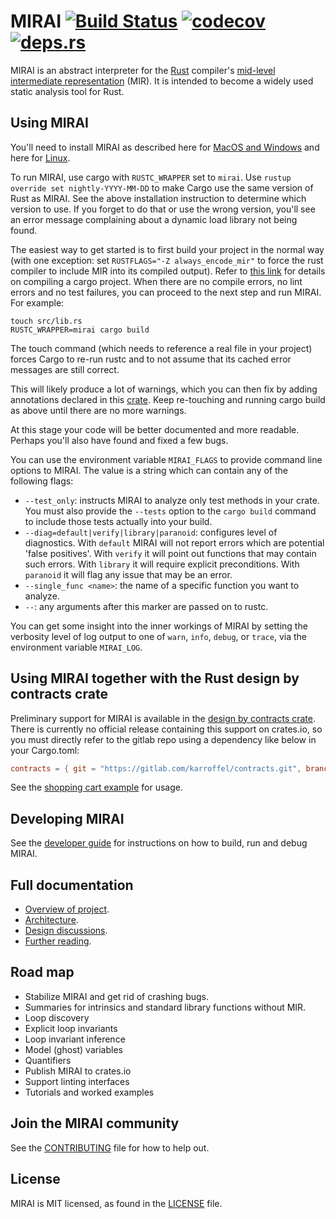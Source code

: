 # MIRAI  [![Build Status](https://travis-ci.com/facebookexperimental/MIRAI.svg?token=uaX9rExVwSVz5FfMFphz&branch=master)](https://travis-ci.com/facebookexperimental/MIRAI) [![codecov](https://codecov.io/gh/facebookexperimental/MIRAI/branch/master/graph/badge.svg?token=q4jzL09Ahl)](https://codecov.io/gh/facebookexperimental/MIRAI) [![deps.rs](https://deps.rs/repo/github/facebookexperimental/MIRAI/status.svg)](https://deps.rs/repo/github/facebookexperimental/MIRAI)
MIRAI is an abstract interpreter for the [Rust](https://www.rust-lang.org/) compiler's [mid-level intermediate
representation](https://github.com/rust-lang/rfcs/blob/master/text/1211-mir.md) (MIR).
It is intended to become a widely used static analysis tool for Rust.

## Using MIRAI

You'll need to install MIRAI as described here for [MacOS and Windows](https://github.com/facebookexperimental/MIRAI/blob/master/documentation/InstallationGuide.md)
and here for [Linux](https://github.com/facebookexperimental/MIRAI/blob/master/documentation/Linux.md).

To run MIRAI, use cargo with `RUSTC_WRAPPER` set to `mirai`.
Use `rustup override set nightly-YYYY-MM-DD` to make Cargo use the same version of Rust as MIRAI. See the above installation
instruction to determine which version to use. If you forget to do that or use the wrong version,
you'll see an error message complaining about a dynamic load library not being found.

The easiest way to get started is to first build your project in the normal way (with one exception:
 set `RUSTFLAGS="-Z always_encode_mir"` to force the rust compiler to include MIR into its compiled output).
Refer to [this link](https://doc.rust-lang.org/1.30.0/book/2018-edition/ch01-00-getting-started.html) for details
on compiling a cargo project.
When there are no compile errors,
no lint errors and no test failures, you can proceed to the next step and run MIRAI. For example:
```
touch src/lib.rs
RUSTC_WRAPPER=mirai cargo build
```

The touch command (which needs to reference a real file in your project) forces Cargo to re-run rustc and to not assume
that its cached error messages are still correct.

This will likely produce a lot of warnings, which you can then fix by adding annotations declared in this
[crate](https://crates.io/crates/mirai-annotations). Keep re-touching and running cargo build as above until
there are no more warnings.

At this stage your code will be better documented and more readable. Perhaps you'll also have found and fixed a few bugs.

You can use the environment variable `MIRAI_FLAGS` to provide command line options to MIRAI. The value is a string
which can contain any of the following flags:

- `--test_only`: instructs MIRAI to analyze only test methods in your crate. You must also provide the `--tests`
  option to the `cargo build` command to include those tests actually into your build.
- `--diag=default|verify|library|paranoid`: configures level of diagnostics. With `default` MIRAI
   will not report errors which are potential 'false positives'. With `verify` it will point out
   functions that may contain such errors. With `library` it will require explicit preconditions.
   With `paranoid` it will flag any issue that may be an error.
- `--single_func <name>`: the name of a specific function you want to analyze.
- `--`: any arguments after this marker are passed on to rustc.

You can get some insight into the inner workings of MIRAI by setting the verbosity level of log output to one of 
`warn`, `info`, `debug`, or `trace`, via the environment variable `MIRAI_LOG`.

## Using MIRAI together with the Rust design by contracts crate

Preliminary support for MIRAI is available in the [design by contracts crate](https://gitlab.com/karroffel/contracts). There
is currently no official release containing this support on crates.io, so you must directly refer to the gitlab
repo using a dependency like below in your Cargo.toml:
```toml
contracts = { git = "https://gitlab.com/karroffel/contracts.git", branch = "master", features = [ "mirai_assertions" ]}
```

See the [shopping cart example](https://github.com/facebookexperimental/MIRAI/blob/master/examples/shopping_cart/src/main.rs) for usage.

## Developing MIRAI
See the [developer guide](https://github.com/facebookexperimental/MIRAI/blob/master/documentation//DeveloperGuide.md)
for instructions on how to build, run and debug MIRAI.

## Full documentation
* [Overview of project](https://github.com/facebookexperimental/MIRAI/blob/master/documentation/Overview.md).
* [Architecture](https://github.com/facebookexperimental/MIRAI/blob/master/documentation/Architecture.md).
* [Design discussions](https://github.com/facebookexperimental/MIRAI/blob/master/documentation/DesignDiscussions.md).
* [Further reading](https://github.com/facebookexperimental/MIRAI/blob/master/documentation/FurtherReading.md).

## Road map
* Stabilize MIRAI and get rid of crashing bugs.
* Summaries for intrinsics and standard library functions without MIR.
* Loop discovery
* Explicit loop invariants
* Loop invariant inference
* Model (ghost) variables
* Quantifiers
* Publish MIRAI to crates.io
* Support linting interfaces
* Tutorials and worked examples

## Join the MIRAI community
<!-- * Website:
* Facebook page:
* Mailing list
* irc:  -->
See the [CONTRIBUTING](https://github.com/facebookexperimental/MIRAI/blob/master/CONTRIBUTING.md) file for how to help out.

## License
MIRAI is MIT licensed, as found in the [LICENSE](https://github.com/facebookexperimental/MIRAI/blob/master/LICENSE) file.
